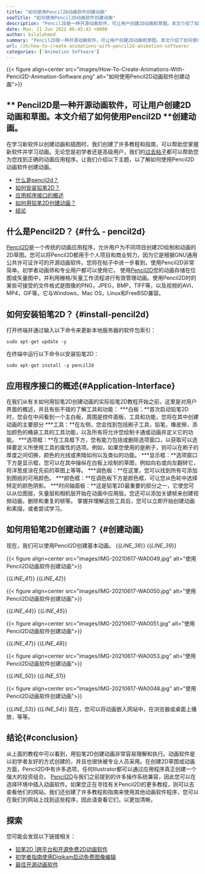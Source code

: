 ```yaml
---
title: "如何使用Pencil2D动画软件创建动画" 
seoTitle: "如何使用Pencil2D动画软件创建动画" 
description: "Pencil2D是一种开源动画软件，可让用户创建2D动画和草图。本文介绍了如何使用Pencil2D创建动画。" 
date: Mon, 21 Jun 2021 06:45:42 +0000
author: bilalahmed
summary: "Pencil2D是一种开源动画软件，可让用户创建2D动画和草图。本文介绍了如何使用Pencil2D创建动画。" 
url: /zh/how-to-create-animations-with-pencil2d-animation-software/
categories: ['Animation Software']
---
```


{{< figure align=center src="images/How-To-Create-Animations-With-Pencil2D-Animation-Software.png" alt="如何使用Pencil2D动画软件创建动画">}}


## ** Pencil2D是一种开源动画软件，可让用户创建2D动画和草图。本文介绍了如何使用Pencil2D **创建动画。
在学习新软件以创建动画和插图时，我们创建了许多教程和指南，可以帮助您掌握新软件并学习动画。无论您是初学者还是高级用户，我们的[过去帖子][1]都可以帮助您为您找到正确的动画应用程序。让我们介绍以下主题，以了解如何使用Pencil2D动画软件创建动画。
  * [什么是pencil2d？][2]
  * [如何安装铅笔2D？][3]
  * [应用程序接口的概述][4]
  * [如何用铅笔2D创建动画？][5]
  * [结论][6]

## 什么是Pencil2D？ {#什么 -  pencil2d}
[Pencil2D][7]是一个传统的动画应用程序，允许用户为不同项目创建2D绘制和动画的2D草图。您可以将Pencil2D都用于个人项目和商业努力，因为它是根据GNU通用公共许可证许可的开源动画软件。您将在帖子中进一步看到，使用Pencil2D非常简单。初学者动画师和专业用户都可以使用它。
使用[Pencil2D][7]您的动画存储在位图或矢量图中，并利用栅格/矢量工作流程进行有效管理动画。使用Pencil2D时的某些可接受的文件格式是图像的PNG，JPEG，BMP，TIFF等，以及视频的AVI，MP4，GIF等。它与Windows，Mac OS，Linux和FreeBSD兼容。

## 如何安装铅笔2D？ {#install-pencil2d}
打开终端并通过输入以下命令来更新本地服务器的软件包索引：
```
sudo apt-get update -y

```
在终端中运行以下命令以安装铅笔2D：
```
sudo apt-get install -y pencil2d

```

## 应用程序接口的概述{#Application-Interface}
在我们从有关如何用铅笔2D创建动画的实际铅笔2D教程开始之前，这里是对用户界面的概述，并且有些不错的了解工具和功能：
  ***白板：**首次启动铅笔2D时，您会在中间看到一个主白板，周围是控件面板，工具和功能，您将在其中创建动画的主要部分
  ***工具：**在左侧，您会找到包括刷子工具，铅笔，橡皮擦，添加颜色的桶装工具的工具功能，以及所有将允许您绘制卡通或动画并定义它的功能。
  ***选项框：**在工具框下方，您有能力包括或删除选项窗口，以获取可以选择要定义所使用工具的属性的选项。例如，如果您使用的是刷子，则可以在刷子的厚度之间切换，颜色的光线或黑暗如何以及类似的功能。
  ***显示框：**选项窗口下方是显示框，您可以在其中操纵在白板上绘制的草图，例如向右或向左翻转它，将洋葱皮涂在先前的草图上等等。
  ***调色板：**在这里，您可以找到所有可添加到图纸的可用颜色。
  ***颜色框：**在调色板下方是颜色框，可让您从色轮中选择特定的颜色阴影。
  ***时间轴面板：**这是铅笔2D最重要的部分之一，它使您可以从位图层，矢量层和相机层开始在动画中应用层。您还可以添加关键帧来创建视频动画，删除和重复的帧等。
掌握并理解这些工具后，您可以立即开始创建动画和素描，或者尝试学习。

## 如何用铅笔2D创建动画？ {#创建动画}
现在，我们可以使用Pencil2D创建基本动画。
{{_LINE_38_}}
{{_LINE_39_}}

{{< figure align=center src="images/IMG-20210617-WA0049.jpg" alt="使用Pencil2D动画软件创建动画">}}

{{_LINE_41_}}
{{_LINE_42_}}

{{< figure align=center src="images/IMG-20210617-WA0050.jpg" alt="使用Pencil2D动画软件创建动画">}}

{{_LINE_44_}}
{{_LINE_45_}}

{{< figure align=center src="images/IMG-20210617-WA0051.jpg" alt="使用Pencil2D动画软件创建动画">}}

{{_LINE_47_}}
{{_LINE_48_}}

{{< figure align=center src="images/IMG-20210617-WA0053.jpg" alt="使用Pencil2D动画软件创建动画">}}

{{_LINE_50_}}
{{_LINE_51_}}

{{< figure align=center src="images/IMG-20210617-WA0048.jpg" alt="使用Pencil2D动画软件创建动画">}}

{{_LINE_53_}}
{{_LINE_54_}}
现在，您可以将动画嵌入网站中，在浏览器或桌面上播放，等等。

## 结论{#conclusion}
从上面的教程中可以看到，用铅笔2D创建动画非常容易理解和执行。动画软件是以初学者友好的方式创建的，并且也很快被专业人员采用。在创建2D草图或动画方面，Pencil2D中有许多选项，任何Illustrator都可以通过应用程序真正创建一个强大的投资组合。
[Pencil2D][7]与我们之前提到的许多操作系统兼容，因此您可以在选择环境中插入动画软件。如果您正在寻找有关Pencil2D的更多教程，则可以去查看他们的网站。我们还创建了许多教程和指南来使用其他动画软件程序，您可以在我们的网站上找到这些程序，因此请查看它们，以更加清晰。

## 探索
您可能会发现以下链接相关：
  * [铅笔2D |跨平台和开源免费2D动画软件][7]
  * [初学者指南使用Digikam启动免费图像编辑][8]
  * [最佳开源动画软件][9]

  
[1]: https://blog.containerize.com/
[2]: #what-is-pencil2d
[3]: #install-pencil2d
[4]: #application-interface
[5]: #create-animations
[6]: #conclusion
[7]: https://products.containerize.com/animation-software/pencil2d/
[8]: https://blog.containerize.com/animation-software/beginners-guide-to-start-free-image-editing-using-digikam/
[9]: https://products.containerize.com/animation-software/
